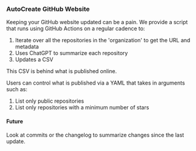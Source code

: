 ### AutoCreate GitHub Website

Keeping your GitHub website updated can be a pain. We provide a script that runs using GitHub Actions on a regular cadence to:

1. Iterate over all the repositories in the 'organization' to get the URL and metadata
2. Uses ChatGPT to summarize each repository
3. Updates a CSV

This CSV is behind what is published online.

Users can control what is published via a YAML that takes in arguments such as:
1. List only public repositories
2. List only repositories with a minimum number of stars

#### Future

Look at commits or the changelog to summarize changes since the last update.

